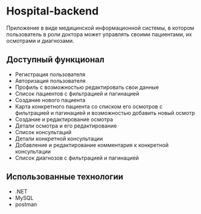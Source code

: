 # Hospital-backend

Приложение в виде медицинской информационной системы, в котором пользователь в роли доктора может управлять своими пациентами, их осмотрами и диагнозами. 

## Доступный функционал
<ul>
  <li>Регистрация пользователя</li>
  <li>Авторизация пользователя</li>
  <li>Профиль с возможностью редактировать свои данные</li>
  <li>Список пациентов с фильтрацией и пагинацией</li>
  <li>Создание нового пациента</li>
  <li>Карта конкретного пациента со списком его осмотров с фильтрацией и пагинацией и возможностью добавить новый осмотр</li>
  <li>Создание и редактирование осмотра</li>
  <li>Детали осмотра и его редактирование</li>
  <li>Список консультаций</li>
  <li>Детали конкретной консультации</li>
  <li>Добавление и редактирование комментария к конкретной консультации</li>
  <li>Список диагнозов с фильтрацией и пагинацией</li>
</ul>

## Использованные технологии
<ul>
  <li>.NET</li>
  <li>MySQL</li>
  <li>postman</li>
</ul>
